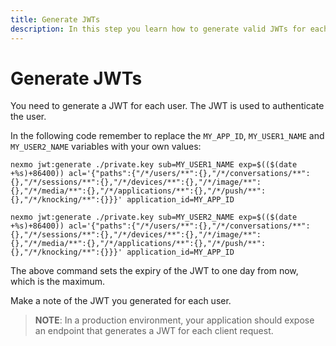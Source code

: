 ```yaml
---
title: Generate JWTs
description: In this step you learn how to generate valid JWTs for each User in your Conversation
---
```


# Generate JWTs

You need to generate a JWT for each user. The JWT is used to authenticate the user.

In the following code remember to replace the `MY_APP_ID`, `MY_USER1_NAME` and `MY_USER2_NAME` variables with your own values:

``` shell
nexmo jwt:generate ./private.key sub=MY_USER1_NAME exp=$(($(date +%s)+86400)) acl='{"paths":{"/*/users/**":{},"/*/conversations/**":{},"/*/sessions/**":{},"/*/devices/**":{},"/*/image/**":{},"/*/media/**":{},"/*/applications/**":{},"/*/push/**":{},"/*/knocking/**":{}}}' application_id=MY_APP_ID

nexmo jwt:generate ./private.key sub=MY_USER2_NAME exp=$(($(date +%s)+86400)) acl='{"paths":{"/*/users/**":{},"/*/conversations/**":{},"/*/sessions/**":{},"/*/devices/**":{},"/*/image/**":{},"/*/media/**":{},"/*/applications/**":{},"/*/push/**":{},"/*/knocking/**":{}}}' application_id=MY_APP_ID
```

The above command sets the expiry of the JWT to one day from now, which is the maximum.

Make a note of the JWT you generated for each user.

> **NOTE**: In a production environment, your application should expose an endpoint that generates a JWT for each client request.